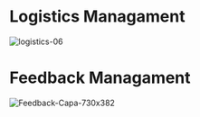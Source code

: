 # Logistics Managament

![logistics-06](https://user-images.githubusercontent.com/88471890/159486355-dd3153a6-e691-473f-ace1-192cb41eae08.png)

# Feedback Managament

![Feedback-Capa-730x382](https://user-images.githubusercontent.com/86103554/159517058-8f90c506-bfab-4f9a-80a6-f3d261e87623.jpg)
